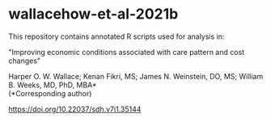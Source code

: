 # wallacehow-et-al-2021b
This repository contains annotated R scripts used for analysis in:

"Improving economic conditions associated with care pattern and cost changes"

Harper O. W. Wallace; Kenan Fikri, MS; James N. Weinstein, DO, MS; William B. Weeks, MD, PhD, MBA*  
(\*Corresponding author)

https://doi.org/10.22037/sdh.v7i1.35144
